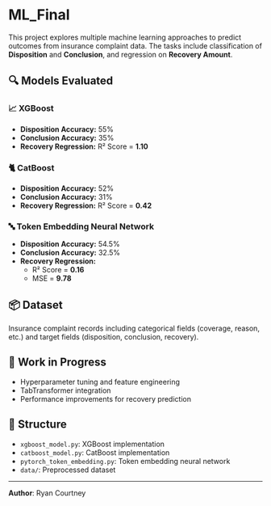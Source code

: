 # ML_Final

This project explores multiple machine learning approaches to predict outcomes from insurance complaint data. The tasks include classification of **Disposition** and **Conclusion**, and regression on **Recovery Amount**.

## 🔍 Models Evaluated

### 📈 XGBoost
- **Disposition Accuracy:** 55%
- **Conclusion Accuracy:** 35%
- **Recovery Regression:** R² Score = **1.10**

### 🐈 CatBoost
- **Disposition Accuracy:** 52%
- **Conclusion Accuracy:** 31%
- **Recovery Regression:** R² Score = **0.42**

### 🔤 Token Embedding Neural Network
- **Disposition Accuracy:** 54.5%
- **Conclusion Accuracy:** 32.5%
- **Recovery Regression:**
  - R² Score = **0.16**
  - MSE = **9.78**

## 📦 Dataset
Insurance complaint records including categorical fields (coverage, reason, etc.) and target fields (disposition, conclusion, recovery).

## 🚧 Work in Progress
- Hyperparameter tuning and feature engineering
- TabTransformer integration
- Performance improvements for recovery prediction

## 📁 Structure
- `xgboost_model.py`: XGBoost implementation
- `catboost_model.py`: CatBoost implementation
- `pytorch_token_embedding.py`: Token embedding neural network
- `data/`: Preprocessed dataset

---

**Author**: Ryan Courtney  

